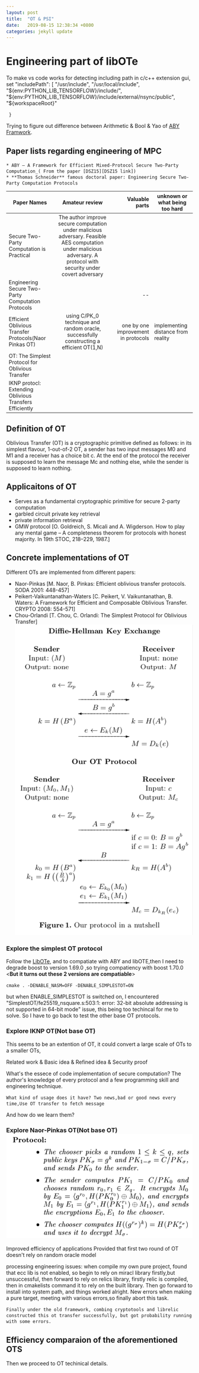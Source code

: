 ```yaml
---
layout: post
title:  "OT & PSI"
date:   2019-08-15 12:38:34 +0800
categories: jekyll update
---
```


# Engineering part of libOTe
To make vs code works for detecting including path in c/c++ extension gui, set
	"includePath": [
	                "/usr/include",
	                "/usr/local/include",
	                "${env:PYTHON_LIB_TENSORFLOW}/include/",
	                "${env:PYTHON_LIB_TENSORFLOW}/include/external/nsync/public",
	                "${workspaceRoot}"
	            
	 }

Trying to figure out difference between Arithmetic & Bool & Yao of [ABY Framwork][ABY Link].


## Paper lists  regarding engineering of MPC
	* ABY – A Framework for Efficient Mixed-Protocol Secure Two-Party Computation_( From the paper [DSZ15][DSZ15 link])
	* **Thomas Schneider** famous doctoral paper: Engineering Secure Two-Party Computation Protocols

Paper Names | Amateur review  | Valuable parts  | unknown or what being too hard
--------------|:-----:|-----:| ----
Secure Two-Party Computation is Practical | The author improve secure computation under malicious adversary. Feasible AES computation under malicious adversary. A protocol with security under covert adversary |   |    
Engineering Secure Two-Party Computation Protocols |  |  -- |   
Efficient Oblivious Transfer Protocols(Naor Pinkas OT)  | using C/PK_0 technique and random oracle, successfully constructing a efficient OT(1,N) | one by one improvement in protocols| implementing distance from reality  
OT: The Simplest Protocol for Oblivious Transfer| | | 
IKNP protocl: Extending Oblivious Transfers Efficiently| | | 


## Definition of OT
Oblivious Transfer (OT) is a cryptographic primitive defined as follows: in its simplest flavour, 1-out-of-2 OT, a sender has two input messages M0 and M1 and a receiver has a choice bit c. At the end of the protocol the receiver is supposed to learn the message Mc and nothing else, while the sender is supposed to learn nothing.

## Applicaitons of OT
* Serves as a fundamental cryptographic primitive for secure 2-party computation
* garbled circuit private key retrieval
* private information retrieval
* GMW protocol [O. Goldreich, S. Micali and A. Wigderson. How to play any mental game – A completeness theorem for protocols with honest majority. In 19th STOC, 218–229, 1987.]


## Concrete implementations of OT
Different OTs are implemented from different papers:
*  Naor-Pinkas [M. Naor, B. Pinkas: Efficient oblivious transfer protocols. SODA 2001: 448-457]
*  Peikert-Vaikuntanathan-Waters [C. Peikert, V. Vaikuntanathan, B. Waters: A Framework for Efficient and Composable Oblivious Transfer. CRYPTO 2008: 554-571] 
*  Chou-Orlandi [T. Chou, C. Orlandi: The Simplest Protocol for Oblivious Transfer] ![diagram](/assets/simplest_OT.png)

### Explore the simplest OT protocol

Follow the [LibOTe][LibOTe Link], and to compatiate with ABY and libOTE,then I need to degrade boost to version 1.69.0 ,so trying compatiency with boost 1.70.0 <**But it turns out these 2 versions are compatiable**>

	cmake . -DENABLE_NASM=OFF -DENABLE_SIMPLESTOT=ON

but when ENABLE_SIMPLESTOT is switched on, I encountered "SimplestOT/fe25519_nsquare.s:503:1: error: 32-bit absolute addressing is not supported in 64-bit mode" issue, this being too techincal for me to solve. So I have to go back to test the other base OT protocols.

### Explore IKNP OT(Not base OT)

This seems to be an extention of OT, it could convert a large scale of OTs to a smaller OTs, 

Related work & Basic idea & Refined idea & Security proof 


What's the essece of code implementation of secure computation? 
	The author's knowledge of every protocol and a few programming skill and engineering technique.

	What kind of usage does it have? Two news,bad or good news every time,Use OT transfer to fetch message

And how do we learn them?

### Explore Naor-Pinkas OT(Not base OT)![naorpinkas](/assets/noar_pinkas_0.png)
Improved efficiency of applications
Provided that first two round of OT doesn't rely on random oracle model

processing engineering issues:
	when compile my own pure project, found that ecc lib is not enabled,
	so begin to rely on miracl library firstly,but unsuccessful, 
	then forward to rely on relics library, firstly relic is compiled, then in cmakelists command it to rely on the built library.
	Then go forward to install into system path, and things worked alright.
	New errors when making a pure target, meeting with various errors,so finally abort this task.

	Finally under the old framework, combing cryptotools and librelic constructed this ot transfer successfully, but got probability running with some errors.


## Efficiency comparaion of the aforementioned OTS <fill sender and receiver with long bitlen>






Then we proceed to OT techinical details.

[DSZ15 link]: localhost://../summerlearning/
[ABY Link]: https://github.com/encryptogroup/ABY
[LibOTe Link]: https://github.com/osu-crypto/libOTe
